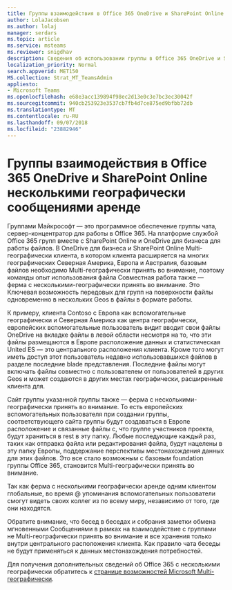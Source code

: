 ```yaml
---
title: Группы взаимодействия в Office 365 OneDrive и SharePoint Online несколькими географически сообщениями аренде
author: LolaJacobsen
ms.author: lolaj
manager: serdars
ms.topic: article
ms.service: msteams
ms.reviewer: snigdhav
description: Сведения об использовании группы в Office 365 OneDrive и SharePoint Online несколькими географически сообщениями аренды.
localization_priority: Normal
search.appverid: MET150
MS.collection: Strat_MT_TeamsAdmin
appliesto:
- Microsoft Teams
ms.openlocfilehash: e68e3acc139894f98ec2d13e0c3e7bc3ec30042f
ms.sourcegitcommit: 940cb253923e3537cb7fb4d7ce875ed9bfbb72db
ms.translationtype: MT
ms.contentlocale: ru-RU
ms.lasthandoff: 09/07/2018
ms.locfileid: "23882946"
---
```

<a name="teams-experience-in-an-office-365-onedrive-and-sharepoint-online-multi-geo-enabled-tenancy"></a>Группы взаимодействия в Office 365 OneDrive и SharePoint Online несколькими географически сообщениями аренде
===========================================

Группами Майкрософт — это программное обеспечение группы чата, сервер-концентратор для работы в Office 365. На платформе службой Office 365 групп вместе с SharePoint Online и OneDrive для бизнеса для работы файлов. В OneDrive для бизнеса и SharePoint Online Multi-географически клиента, в котором клиента расширяется на многих географических Северная Америка, Европа и Австралия, базовым файлов необходимо Multi-географически принять во внимание, поэтому команды опыт использования файла Совместная работа также — ферма с несколькими-географически принять во внимание. Это Ключевая возможность передовых для групп на поверхности файлы одновременно в нескольких Geos в файлы в формате работы.

К примеру, клиента Contoso с Европа как вспомогательные географически и Северная Америка как центра географически, европейских вспомогательные пользователь видит вводит свои файлы OneDrive на вкладке файлы в левой области несмотря на то, что эти файлы размещаются в Европе расположение данных и статистическая United ES — это центрального расположения клиента. Кроме того могут иметь доступ этот пользователь недавно использовавшихся файлов в разделе последние blade представления. Последние файлы могут включать файлы совместно с пользователем от пользователей в других Geos и может создаются в других местах географически, расширенные клиента для. 

Сайт группы указанной группы также — ферма с несколькими-географически принять во внимание. То есть европейских вспомогательных пользователя при создании группы, соответствующего сайта группы будут создаваться в Европе расположение и связанные файлы с, что группе участников проекта, будут храниться в rest в эту папку. Любые последующие каждый раз, таких как отправка файла или редактирования файла, будут нацелены в эту папку Европы, поддержание перспективы местонахождения данных для этих файлов. Это все стало возможным с базовым foundation группы Office 365, становится Multi-географически принять во внимание.

Так как ферма с несколькими географически аренде одним клиентом глобальные, во время @ упоминания вспомогательных пользователи смогут видеть своих коллег из по всему миру, независимо от того, где они находятся. 

Обратите внимание, что бесед в беседах и собрания заметки обмена мгновенными Сообщениями в рамках на взаимодействие с группами не Multi-географически принять во внимание и все хранения только внутри центрального расположения клиента. Как правило чата беседы не будут применяться к данных местонахождения потребностей.

Для получения дополнительных сведений об Office 365 с несколькими географически обратитесь к [странице возможностей Microsoft Multi-географически](https://aka.ms/multi-geo).